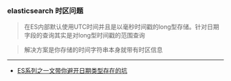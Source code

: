 ### elasticsearch 时区问题
> 在ES内部默认使用UTC时间并且是以毫秒时间戳的long型存储。针对日期字段的查询其实是对long型时间戳的范围查询

> 解决方案是你存储的时间字符串本身就带有时区信息

---
- [ES系列之一文带你避开日期类型存在的坑](https://blog.csdn.net/pony_maggie/article/details/104957681)
